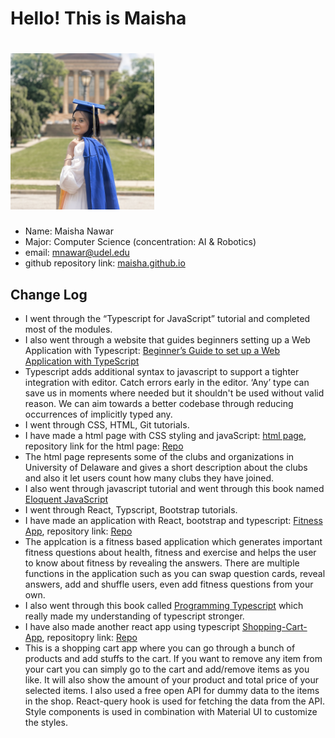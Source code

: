 # Hello! This is Maisha
# <img src = "MaishaPhoto.jpg" width="230" height= "250">

- Name: Maisha Nawar
- Major: Computer Science (concentration: AI & Robotics)
- email: mnawar@udel.edu
- github repository link: [maisha.github.io](https://github.com/mnawar27/maisha.github.io)

## Change Log
- I went through the “Typescript for JavaScript” tutorial and completed most of the modules.
- I also went through a website that guides beginners setting up a Web Application with Typescript: [Beginner’s Guide to set up a Web Application with TypeScript](https://codeburst.io/a-beginners-guide-to-setting-up-a-web-application-with-typescript-and-express-e1cf8319bc5c)
- Typescript adds additional syntax to javascript to support a tighter integration with editor. Catch errors early in the editor. ‘Any’ type can save us in moments where needed but it shouldn't be used without valid reason. We can aim towards a better codebase through reducing occurrences of implicitly typed any.
- I went through CSS, HTML, Git tutorials.
- I have made a html page with CSS styling and javaScript: [html page](https://mnawar27.github.io/scratch/), repository link for the html page: [Repo](https://github.com/mnawar27/scratch.git)
- The html page represents some of the clubs and organizations in University of Delaware and gives a short description about the clubs and also it let users count how many clubs they have joined.
 - I also went through javascript tutorial and went through this book named [Eloquent JavaScript](https://developer.mozilla.org/en-US/docs/Learn/Getting_started_with_the_web/JavaScript_basics)
 - I went through React, Typscript, Bootstrap tutorials.
 - I have made an application with React, bootstrap and typescript: [Fitness App](https://mnawar27.github.io/fitness-app/), repository link: [Repo](https://github.com/mnawar27/fitness-app.git) 
 - The applcation is a fitness based application which generates important fitness questions about health, fitness and exercise and helps the user to know about fitness by revealing the answers. There are multiple functions in the application such as you can swap question cards, reveal answers, add and shuffle users, even add fitness questions from your own.
 - I also went through this book called [Programming Typescript](https://www.oreilly.com/library/view/programming-typescript/9781492037644/) which really made my understanding of typescript stronger.
 - I have also made another react app using typescript [Shopping-Cart-App](https://mnawar27.github.io/react-shopping-cart/), repositopry link: [Repo](https://github.com/mnawar27/react-shopping-cart.git)
 - This is a shopping cart app where you can go through a bunch of products and add stuffs to the cart. If you want to remove any item from your cart you can simply go to the cart and add/remove items as you like. It will also show the amount of your product and total price of your selected items. I also used a free open API for dummy data to the items in the shop. React-query hook is used for fetching the data from the API. Style components is used in combination with Material UI to customize the styles.
     
